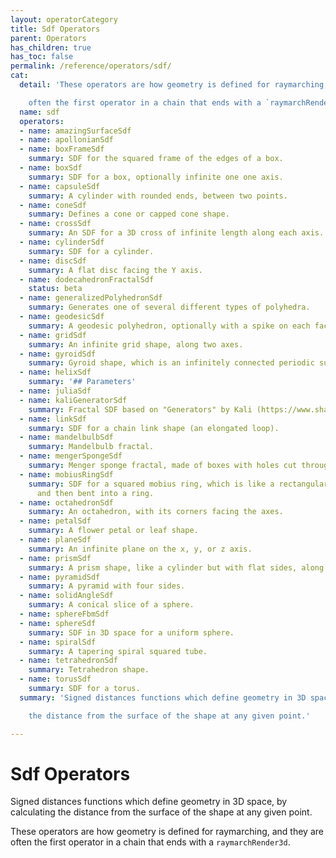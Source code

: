 ```yaml
---
layout: operatorCategory
title: Sdf Operators
parent: Operators
has_children: true
has_toc: false
permalink: /reference/operators/sdf/
cat:
  detail: 'These operators are how geometry is defined for raymarching, and they are

    often the first operator in a chain that ends with a `raymarchRender3d`.'
  name: sdf
  operators:
  - name: amazingSurfaceSdf
  - name: apollonianSdf
  - name: boxFrameSdf
    summary: SDF for the squared frame of the edges of a box.
  - name: boxSdf
    summary: SDF for a box, optionally infinite one one axis.
  - name: capsuleSdf
    summary: A cylinder with rounded ends, between two points.
  - name: coneSdf
    summary: Defines a cone or capped cone shape.
  - name: crossSdf
    summary: An SDF for a 3D cross of infinite length along each axis.
  - name: cylinderSdf
    summary: SDF for a cylinder.
  - name: discSdf
    summary: A flat disc facing the Y axis.
  - name: dodecahedronFractalSdf
    status: beta
  - name: generalizedPolyhedronSdf
    summary: Generates one of several different types of polyhedra.
  - name: geodesicSdf
    summary: A geodesic polyhedron, optionally with a spike on each face.
  - name: gridSdf
    summary: An infinite grid shape, along two axes.
  - name: gyroidSdf
    summary: Gyroid shape, which is an infinitely connected periodic surface.
  - name: helixSdf
    summary: '## Parameters'
  - name: juliaSdf
  - name: kaliGeneratorSdf
    summary: Fractal SDF based on "Generators" by Kali (https://www.shadertoy.com/view/Xtf3Rn).
  - name: linkSdf
    summary: SDF for a chain link shape (an elongated loop).
  - name: mandelbulbSdf
    summary: Mandelbulb fractal.
  - name: mengerSpongeSdf
    summary: Menger sponge fractal, made of boxes with holes cut through each axis.
  - name: mobiusRingSdf
    summary: SDF for a squared mobius ring, which is like a rectangular bar twisted
      and then bent into a ring.
  - name: octahedronSdf
    summary: An octahedron, with its corners facing the axes.
  - name: petalSdf
    summary: A flower petal or leaf shape.
  - name: planeSdf
    summary: An infinite plane on the x, y, or z axis.
  - name: prismSdf
    summary: A prism shape, like a cylinder but with flat sides, along the z axis.
  - name: pyramidSdf
    summary: A pyramid with four sides.
  - name: solidAngleSdf
    summary: A conical slice of a sphere.
  - name: sphereFbmSdf
  - name: sphereSdf
    summary: SDF in 3D space for a uniform sphere.
  - name: spiralSdf
    summary: A tapering spiral squared tube.
  - name: tetrahedronSdf
    summary: Tetrahedron shape.
  - name: torusSdf
    summary: SDF for a torus.
  summary: 'Signed distances functions which define geometry in 3D space, by calculating

    the distance from the surface of the shape at any given point.'

---
```


# Sdf Operators

Signed distances functions which define geometry in 3D space, by calculating
the distance from the surface of the shape at any given point.

These operators are how geometry is defined for raymarching, and they are
often the first operator in a chain that ends with a `raymarchRender3d`.
